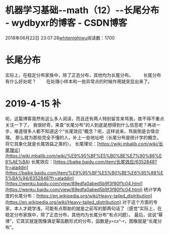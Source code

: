 # 机器学习基础--math（12）--长尾分布 - wydbyxr的博客 - CSDN博客
2018年06月22日 23:07:28[whitenightwu](https://me.csdn.net/wydbyxr)阅读数：1700
# 长尾分布
实际上，在稳定分布家族中，除了正态分布，其他均为长尾分布。
　　长尾分布有什么好处呢？
　　在处理小样本和一些异常点的时候作用就突显出来了。
# 2019-4-15 补
呃，这篇博客竟然有这么多人阅读，而且还有两人特别留言来骂我，故不得不重点关注一下了。
我很好奇，来查“长尾分布”的人到底是想得到什么信息呢？再进一步，难道很多人都不知道这个“长尾效应”概念？呃，这样说来，骂我倒是合情合理。
那么就为那些完全不懂的人，补上一些地址吧（长尾分布是统计学的概念，将它具象化就是长尾效益之类的）。
长尾理论：[https://wiki.mbalib.com/wiki/长尾理论](https://wiki.mbalib.com/wiki/%E9%95%BF%E5%B0%BE%E7%90%86%E8%AE%BA)
长尾效应：[https://baike.baidu.com/item/长尾效应/6352848?fr=aladdin](https://baike.baidu.com/item/%E9%95%BF%E5%B0%BE%E6%95%88%E5%BA%94/6352848?fr=aladdin)
[https://wenku.baidu.com/view/89edfa0abed5b9f3f80f1c04.html](https://wenku.baidu.com/view/89edfa0abed5b9f3f80f1c04.html)
统计学角度的长尾分布：[https://en.wikipedia.org/wiki/Heavy-tailed_distribution](https://en.wikipedia.org/wiki/Heavy-tailed_distribution)
对于这个方面的专家，本人才疏学浅，可能有点帮助的就是之前写的那两句话了（感觉“实际上，在稳定分布家族中，除了正态分布，其他均为长尾分布”有点问题）。
最后，说说“幂律”，它其实就是图像满足幂函数形式的分布，函数是y=cx^-r，图像就是“长尾分布”。
